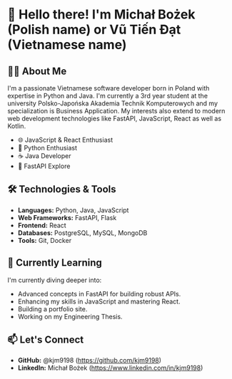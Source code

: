 # 👋 Hello there! I'm Michał Bożek (Polish name) or Vũ Tiến Đạt (Vietnamese name)

## 👨‍💻 About Me

I'm a passionate Vietnamese software developer born in Poland with expertise in Python and Java. 
I'm currently a 3rd year student at the university Polsko-Japońska Akademia Technik Komputerowych and my specialization is Business Application. 
My interests also extend to modern web development technologies like FastAPI, JavaScript, React as well as Kotlin.

- 🌐 JavaScript & React Enthusiast
- 🐍 Python Enthusiast
- ☕ Java Developer
- 🚀 FastAPI Explore

## 🛠️ Technologies & Tools

- **Languages:** Python, Java, JavaScript
- **Web Frameworks:** FastAPI, Flask
- **Frontend:** React
- **Databases:** PostgreSQL, MySQL, MongoDB
- **Tools:** Git, Docker

## 🌱 Currently Learning

I'm currently diving deeper into:

- Advanced concepts in FastAPI for building robust APIs.
- Enhancing my skills in JavaScript and mastering React.
- Building a portfolio site.
- Working on my Engineering Thesis.
  


## 📫 Let's Connect



- **GitHub:** @kjm9198 (https://github.com/kjm9198)
- **LinkedIn:** Michał Bożek (https://www.linkedin.com/in/kjm9198)
